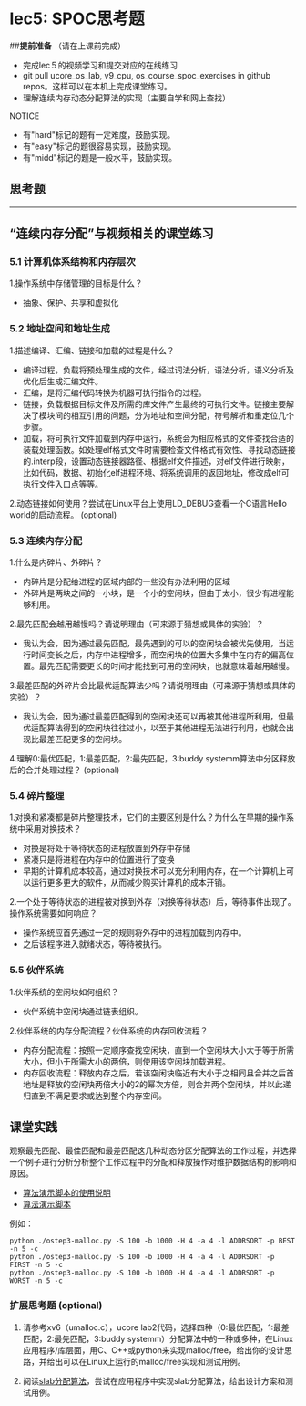 # lec5: SPOC思考题

##**提前准备**
（请在上课前完成）

- 完成lec５的视频学习和提交对应的在线练习
- git pull ucore_os_lab, v9_cpu, os_course_spoc_exercises in github repos。这样可以在本机上完成课堂练习。
- 理解连续内存动态分配算法的实现（主要自学和网上查找）

NOTICE
- 有"hard"标记的题有一定难度，鼓励实现。
- 有"easy"标记的题很容易实现，鼓励实现。
- 有"midd"标记的题是一般水平，鼓励实现。


## 思考题
---

## “连续内存分配”与视频相关的课堂练习

### 5.1 计算机体系结构和内存层次

1.操作系统中存储管理的目标是什么？
  - 抽象、保护、共享和虚拟化

### 5.2 地址空间和地址生成
1.描述编译、汇编、链接和加载的过程是什么？
  - 编译过程，负载将预处理生成的文件，经过词法分析，语法分析，语义分析及优化后生成汇编文件。
  - 汇编，是将汇编代码转换为机器可执行指令的过程。
  - 链接，负载根据目标文件及所需的库文件产生最终的可执行文件。链接主要解决了模块间的相互引用的问题，分为地址和空间分配，符号解析和重定位几个步骤。
  - 加载，将可执行文件加载到内存中运行，系统会为相应格式的文件查找合适的装载处理函数。如处理elf格式文件时需要检查文件格式有效性、寻找动态链接的.interp段，设置动态链接器路径、根据elf文件描述，对elf文件进行映射，比如代码，数据、初始化elf进程环境、将系统调用的返回地址，修改成elf可执行文件入口点等等。

2.动态链接如何使用？尝试在Linux平台上使用LD_DEBUG查看一个C语言Hello world的启动流程。  (optional)



### 5.3 连续内存分配
1.什么是内碎片、外碎片？
  - 内碎片是分配给进程的区域内部的一些没有办法利用的区域
  - 外碎片是两块之间的一小块，是一个小的空闲块，但由于太小，很少有进程能够利用。

2.最先匹配会越用越慢吗？请说明理由（可来源于猜想或具体的实验）？
  - 我认为会，因为通过最先匹配，最先遇到的可以的空闲块会被优先使用，当运行时间变长之后，内存中进程增多，而空闲块的位置大多集中在内存的偏高位置。最先匹配需要更长的时间才能找到可用的空闲块，也就意味着越用越慢。

3.最差匹配的外碎片会比最优适配算法少吗？请说明理由（可来源于猜想或具体的实验）？
  - 我认为会，因为通过最差匹配得到的空闲块还可以再被其他进程所利用，但最优适配算法得到的空闲块往往过小，以至于其他进程无法进行利用，也就会出现比最差匹配更多的空闲块。

4.理解0:最优匹配，1:最差匹配，2:最先匹配，3:buddy systemm算法中分区释放后的合并处理过程？ (optional)


### 5.4 碎片整理
1.对换和紧凑都是碎片整理技术，它们的主要区别是什么？为什么在早期的操作系统中采用对换技术？ 
  - 对换是将处于等待状态的进程放置到外存中存储
  - 紧凑只是将进程在内存中的位置进行了变换
  - 早期的计算机成本较高，通过对换技术可以充分利用内存，在一个计算机上可以运行更多更大的软件，从而减少购买计算机的成本开销。

2.一个处于等待状态的进程被对换到外存（对换等待状态）后，等待事件出现了。操作系统需要如何响应？
  - 操作系统应首先通过一定的规则将外存中的进程加载到内存中。
  - 之后该程序进入就绪状态，等待被执行。

### 5.5 伙伴系统
1.伙伴系统的空闲块如何组织？
  - 伙伴系统中空闲块通过链表组织。

2.伙伴系统的内存分配流程？伙伴系统的内存回收流程？
  - 内存分配流程：按照一定顺序查找空闲块，直到一个空闲块大小大于等于所需大小，但小于所需大小的两倍，则使用该空闲块加载进程。
  - 内存回收流程：释放内存之后，若该空闲块临近有大小于之相同且合并之后首地址是释放的空闲块两倍大小的2的幂次方倍，则合并两个空闲块，并以此递归直到不满足要求或达到整个内存空间。

## 课堂实践

观察最先匹配、最佳匹配和最差匹配这几种动态分区分配算法的工作过程，并选择一个例子进行分析分析整个工作过程中的分配和释放操作对维护数据结构的影响和原因。

  * [算法演示脚本的使用说明](https://github.com/chyyuu/os_tutorial_lab/blob/master/ostep/ostep3-malloc.md)
  * [算法演示脚本](https://github.com/chyyuu/os_tutorial_lab/blob/master/ostep/ostep3-malloc.py)

例如：
```
python ./ostep3-malloc.py -S 100 -b 1000 -H 4 -a 4 -l ADDRSORT -p BEST -n 5 -c
python ./ostep3-malloc.py -S 100 -b 1000 -H 4 -a 4 -l ADDRSORT -p FIRST -n 5 -c
python ./ostep3-malloc.py -S 100 -b 1000 -H 4 -a 4 -l ADDRSORT -p WORST -n 5 -c
```

### 扩展思考题 (optional)

1. 请参考xv6（umalloc.c），ucore lab2代码，选择四种（0:最优匹配，1:最差匹配，2:最先匹配，3:buddy systemm）分配算法中的一种或多种，在Linux应用程序/库层面，用C、C++或python来实现malloc/free，给出你的设计思路，并给出可以在Linux上运行的malloc/free实现和测试用例。


2. 阅读[slab分配算法](http://en.wikipedia.org/wiki/Slab_allocation)，尝试在应用程序中实现slab分配算法，给出设计方案和测试用例。
